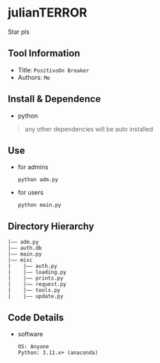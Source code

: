 # julianTERROR
Star pls
## Tool Information
- Title:  `PositivoOn Breaker`
- Authors:  `Me`

## Install & Dependence
- python
> any other dependencies will be auto installed

## Use
- for admins
  ```
  python adm.py
  ```
- for users
  ```
  python main.py
  ```
## Directory Hierarchy
```
|—— adm.py
|—— auth.db
|—— main.py
|—— misc
|    |—— auth.py
|    |—— loading.py
|    |—— prints.py
|    |—— request.py
|    |—— tools.py
|    |—— update.py
```
## Code Details
- software
  ```
  OS: Anyone
  Python: 3.11.x+ (anaconda)
  ```
